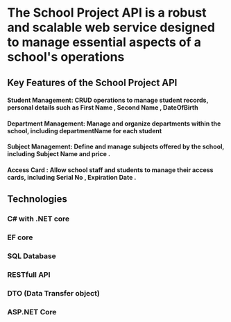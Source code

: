 # The School Project API is a robust and scalable web service designed to manage essential aspects of a school's operations

## Key Features of the School Project API

#### Student Management: CRUD operations to manage student records, personal details such as First Name , Second Name , DateOfBirth

#### Department Management: Manage and organize departments within the school, including departmentName for each student

#### Subject Management: Define and manage subjects offered by the school, including Subject Name and price .

#### Access Card : Allow school staff and students to manage their access cards, including Serial No , Expiration Date .

## Technologies 

### C# with .NET core 

### EF core 

### SQL Database 

### RESTfull API 

### DTO (Data Transfer object)

### ASP.NET Core




